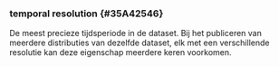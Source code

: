 ### temporal resolution {#35A42546}
De meest precieze tijdsperiode in de dataset. Bij het publiceren van meerdere distributies van dezelfde dataset, elk met een verschillende resolutie kan deze eigenschap meerdere keren voorkomen.
